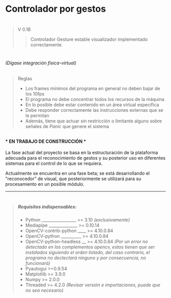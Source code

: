 # Controlador por gestos
> #
> V 0.1B
> >Controlador Gesture estable
> > visualizador implementado correctamente.
> #
###### (Dígase integración física-virtual)

> ##
> Reglas
> - Los frames mínimos del programa en general no deben bajar de los 10fps
> - El programa no debe concentrar todos los recursos de la máquina
> - En lo posible debe estar contenido en un área virtual específica
> - Debe responder correctamente las instrucciones externas que se le permitan
> - Además, tiene que actuar sin restricción o limitante alguno sobre señales de *Panic* que genere el sistema 
> ##

#### * EN TRABAJO DE CONSTRUCCIÓN *

La fase actual del proyecto se basa en la estructuración de la plataforma adecuada para el reconocimiento de gestos y su posterior uso en diferentes sistemas para el control de lo que se requiera.

Actualmente se encuentra en una fase beta; se está desarrollando el "reconocedor" de visual, que posteriormente se utilizará para su procesamiento en un posible módulo.

---
> #
> ##### *Requisitos indispensables:*
> - Python _________________ == 3.10 *(exclusivamente)*
> - Mediapipe ______________ >= 0.10.14
> - OpenCV-contrib-python ____ >= 4.10.0.84
> - OpenCV-python __________ >= 4.10.0.84
> - OpenCV-python-headless __ >= 4.10.0.84  *(Por un error no detectado en los complementos opencv, estos tienen que ser instalados siguiendo el orden listado, del caso contrario, el programa no dectectará ninguno y por consecuencia, no funcionará)*
> - Pyautogui >=0.9.54
> - Matplotlib >= 3.9.0
> - Numpy >= 2.0.0
> - Threaded >= 4.2.0 *(Revisar versión e importaciones, puede que no sea necesario)*
> #